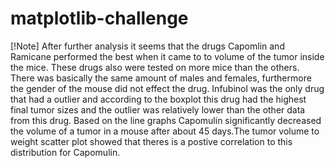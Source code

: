 # matplotlib-challenge
[!Note] After further analysis it seems that the drugs Capomlin and Ramicane performed the best when it came to to volume of the tumor inside the mice. These drugs also were tested on more mice than the others. There was basically the same amount of males and females, furthermore the gender of the mouse did not effect the drug. Infubinol was the only drug that had a outlier and according to the boxplot this drug had the highest final tumor sizes and the outlier was relatively lower than the other data from this drug. Based on the line graphs Capomulin significantly decreased the volume of a tumor in a mouse after about 45 days.The tumor volume to weight scatter plot showed that theres is a postive correlation to this distribution for Capomulin.
